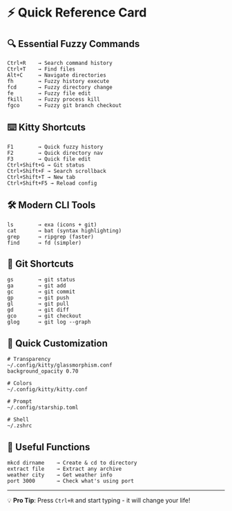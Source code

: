 # ⚡ Quick Reference Card

## 🔍 Essential Fuzzy Commands
```
Ctrl+R    → Search command history
Ctrl+T    → Find files  
Alt+C     → Navigate directories
fh        → Fuzzy history execute
fcd       → Fuzzy directory change
fe        → Fuzzy file edit
fkill     → Fuzzy process kill
fgco      → Fuzzy git branch checkout
```

## ⌨️ Kitty Shortcuts
```
F1        → Quick fuzzy history
F2        → Quick directory nav
F3        → Quick file edit
Ctrl+Shift+G → Git status
Ctrl+Shift+F → Search scrollback
Ctrl+Shift+T → New tab
Ctrl+Shift+F5 → Reload config
```

## 🛠️ Modern CLI Tools
```
ls        → exa (icons + git)
cat       → bat (syntax highlighting)  
grep      → ripgrep (faster)
find      → fd (simpler)
```

## 📝 Git Shortcuts
```
gs        → git status
ga        → git add
gc        → git commit
gp        → git push
gl        → git pull
gd        → git diff
gco       → git checkout
glog      → git log --graph
```

## 🎨 Quick Customization
```
# Transparency
~/.config/kitty/glassmorphism.conf
background_opacity 0.70

# Colors  
~/.config/kitty/kitty.conf

# Prompt
~/.config/starship.toml

# Shell
~/.zshrc
```

## 🔧 Useful Functions
```
mkcd dirname    → Create & cd to directory
extract file    → Extract any archive
weather city    → Get weather info
port 3000       → Check what's using port
```

---
💡 **Pro Tip**: Press `Ctrl+R` and start typing - it will change your life!